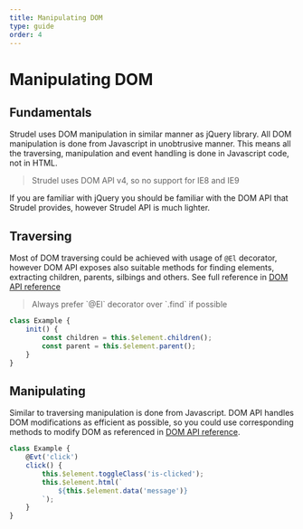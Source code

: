 ```yaml
---
title: Manipulating DOM
type: guide
order: 4
---
```


# Manipulating DOM

## Fundamentals

Strudel uses DOM manipulation in similar manner as jQuery library. All DOM manipulation is done from Javascript in unobtrusive manner. This means all the traversing, manipulation and event handling is done in Javascript code, not in HTML.

<blockquote class="alert">Strudel uses DOM API v4, so no support for IE8 and IE9</blockquote>

If you are familiar with jQuery you should be familiar with the DOM API that Strudel provides, however Strudel API is much lighter.

## Traversing

Most of DOM traversing could be achieved with usage of `@El` decorator, however DOM API exposes also suitable methods for finding elements, extracting children, parents, silbings and others. See full reference in [DOM API reference](http://strudeljs.org/api/#find)

<blockquote class="alert">Always prefer `@El` decorator over `.find` if possible</blockquote>

```js
class Example {
    init() {
        const children = this.$element.children();
        const parent = this.$element.parent();
    }
}

```

## Manipulating

Similar to traversing manipulation is done from Javascript. DOM API handles DOM modifications as efficient as possible, so you could use corresponding methods to modify DOM as referenced in [DOM API reference](http://strudeljs.org/api/#html).

```js
class Example {
    @Evt('click')
    click() {
        this.$element.toggleClass('is-clicked');
        this.$element.html(`
            ${this.$element.data('message')}
        `);
    }
}

```